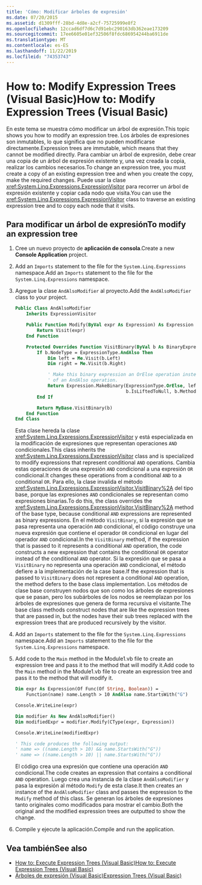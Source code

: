 ```yaml
---
title: 'Cómo: Modificar árboles de expresión'
ms.date: 07/20/2015
ms.assetid: d1309fff-28bd-4d8e-a2cf-75725999e8f2
ms.openlocfilehash: 12ccad6df7d6c7d91ebc290163db362eae173209
ms.sourcegitcommit: 17ee6605e01ef32506f8fdc686954244ba6911de
ms.translationtype: MT
ms.contentlocale: es-ES
ms.lasthandoff: 11/22/2019
ms.locfileid: "74353743"
---
```

# <a name="how-to-modify-expression-trees-visual-basic"></a><span data-ttu-id="2a10d-102">How to: Modify Expression Trees (Visual Basic)</span><span class="sxs-lookup"><span data-stu-id="2a10d-102">How to: Modify Expression Trees (Visual Basic)</span></span>

<span data-ttu-id="2a10d-103">En este tema se muestra cómo modificar un árbol de expresión.</span><span class="sxs-lookup"><span data-stu-id="2a10d-103">This topic shows you how to modify an expression tree.</span></span> <span data-ttu-id="2a10d-104">Los árboles de expresiones son inmutables, lo que significa que no pueden modificarse directamente.</span><span class="sxs-lookup"><span data-stu-id="2a10d-104">Expression trees are immutable, which means that they cannot be modified directly.</span></span> <span data-ttu-id="2a10d-105">Para cambiar un árbol de expresión, debe crear una copia de un árbol de expresión existente y, una vez creada la copia, realizar los cambios necesarios.</span><span class="sxs-lookup"><span data-stu-id="2a10d-105">To change an expression tree, you must create a copy of an existing expression tree and when you create the copy, make the required changes.</span></span> <span data-ttu-id="2a10d-106">Puede usar la clase <xref:System.Linq.Expressions.ExpressionVisitor> para recorrer un árbol de expresión existente y copiar cada nodo que visita.</span><span class="sxs-lookup"><span data-stu-id="2a10d-106">You can use the <xref:System.Linq.Expressions.ExpressionVisitor> class to traverse an existing expression tree and to copy each node that it visits.</span></span>

## <a name="to-modify-an-expression-tree"></a><span data-ttu-id="2a10d-107">Para modificar un árbol de expresión</span><span class="sxs-lookup"><span data-stu-id="2a10d-107">To modify an expression tree</span></span>

1. <span data-ttu-id="2a10d-108">Cree un nuevo proyecto de **aplicación de consola**.</span><span class="sxs-lookup"><span data-stu-id="2a10d-108">Create a new **Console Application** project.</span></span>

2. <span data-ttu-id="2a10d-109">Add an `Imports` statement to the file for the `System.Linq.Expressions` namespace.</span><span class="sxs-lookup"><span data-stu-id="2a10d-109">Add an `Imports` statement to the file for the `System.Linq.Expressions` namespace.</span></span>

3. <span data-ttu-id="2a10d-110">Agregue la clase `AndAlsoModifier` al proyecto.</span><span class="sxs-lookup"><span data-stu-id="2a10d-110">Add the `AndAlsoModifier` class to your project.</span></span>

    ```vb
    Public Class AndAlsoModifier
        Inherits ExpressionVisitor

        Public Function Modify(ByVal expr As Expression) As Expression
            Return Visit(expr)
        End Function

        Protected Overrides Function VisitBinary(ByVal b As BinaryExpression) As Expression
            If b.NodeType = ExpressionType.AndAlso Then
                Dim left = Me.Visit(b.Left)
                Dim right = Me.Visit(b.Right)

                ' Make this binary expression an OrElse operation instead
                ' of an AndAlso operation.
                Return Expression.MakeBinary(ExpressionType.OrElse, left, right, _
                                             b.IsLiftedToNull, b.Method)
            End If

            Return MyBase.VisitBinary(b)
        End Function
    End Class
    ```

    <span data-ttu-id="2a10d-111">Esta clase hereda la clase <xref:System.Linq.Expressions.ExpressionVisitor> y está especializada en la modificación de expresiones que representan operaciones `AND` condicionales.</span><span class="sxs-lookup"><span data-stu-id="2a10d-111">This class inherits the <xref:System.Linq.Expressions.ExpressionVisitor> class and is specialized to modify expressions that represent conditional `AND` operations.</span></span> <span data-ttu-id="2a10d-112">Cambia estas operaciones de una expresión `AND` condicional a una expresión `OR` condicional.</span><span class="sxs-lookup"><span data-stu-id="2a10d-112">It changes these operations from a conditional `AND` to a conditional `OR`.</span></span> <span data-ttu-id="2a10d-113">Para ello, la clase invalida el método <xref:System.Linq.Expressions.ExpressionVisitor.VisitBinary%2A> del tipo base, porque las expresiones `AND` condicionales se representan como expresiones binarias.</span><span class="sxs-lookup"><span data-stu-id="2a10d-113">To do this, the class overrides the <xref:System.Linq.Expressions.ExpressionVisitor.VisitBinary%2A> method of the base type, because conditional `AND` expressions are represented as binary expressions.</span></span> <span data-ttu-id="2a10d-114">En el método `VisitBinary`, si la expresión que se pasa representa una operación `AND` condicional, el código construye una nueva expresión que contiene el operador `OR` condicional en lugar del operador `AND` condicional.</span><span class="sxs-lookup"><span data-stu-id="2a10d-114">In the `VisitBinary` method, if the expression that is passed to it represents a conditional `AND` operation, the code constructs a new expression that contains the conditional `OR` operator instead of the conditional `AND` operator.</span></span> <span data-ttu-id="2a10d-115">Si la expresión que se pasa a `VisitBinary` no representa una operación `AND` condicional, el método defiere a la implementación de la case base.</span><span class="sxs-lookup"><span data-stu-id="2a10d-115">If the expression that is passed to `VisitBinary` does not represent a conditional `AND` operation, the method defers to the base class implementation.</span></span> <span data-ttu-id="2a10d-116">Los métodos de clase base construyen nodos que son como los árboles de expresiones que se pasan, pero los subárboles de los nodos se reemplazan por los árboles de expresiones que genera de forma recursiva el visitante.</span><span class="sxs-lookup"><span data-stu-id="2a10d-116">The base class methods construct nodes that are like the expression trees that are passed in, but the nodes have their sub trees replaced with the expression trees that are produced recursively by the visitor.</span></span>

4. <span data-ttu-id="2a10d-117">Add an `Imports` statement to the file for the `System.Linq.Expressions` namespace.</span><span class="sxs-lookup"><span data-stu-id="2a10d-117">Add an `Imports` statement to the file for the `System.Linq.Expressions` namespace.</span></span>

5. <span data-ttu-id="2a10d-118">Add code to the `Main` method in the Module1.vb file to create an expression tree and pass it to the method that will modify it.</span><span class="sxs-lookup"><span data-stu-id="2a10d-118">Add code to the `Main` method in the Module1.vb file to create an expression tree and pass it to the method that will modify it.</span></span>

    ```vb
    Dim expr As Expression(Of Func(Of String, Boolean)) = _
        Function(name) name.Length > 10 AndAlso name.StartsWith("G")

    Console.WriteLine(expr)

    Dim modifier As New AndAlsoModifier()
    Dim modifiedExpr = modifier.Modify(CType(expr, Expression))

    Console.WriteLine(modifiedExpr)

    ' This code produces the following output:
    ' name => ((name.Length > 10) && name.StartsWith("G"))
    ' name => ((name.Length > 10) || name.StartsWith("G"))
    ```

    <span data-ttu-id="2a10d-119">El código crea una expresión que contiene una operación `AND` condicional.</span><span class="sxs-lookup"><span data-stu-id="2a10d-119">The code creates an expression that contains a conditional `AND` operation.</span></span> <span data-ttu-id="2a10d-120">Luego crea una instancia de la clase `AndAlsoModifier` y pasa la expresión al método `Modify` de esta clase.</span><span class="sxs-lookup"><span data-stu-id="2a10d-120">It then creates an instance of the `AndAlsoModifier` class and passes the expression to the `Modify` method of this class.</span></span> <span data-ttu-id="2a10d-121">Se generan los árboles de expresiones tanto originales como modificados para mostrar el cambio.</span><span class="sxs-lookup"><span data-stu-id="2a10d-121">Both the original and the modified expression trees are outputted to show the change.</span></span>

6. <span data-ttu-id="2a10d-122">Compile y ejecute la aplicación.</span><span class="sxs-lookup"><span data-stu-id="2a10d-122">Compile and run the application.</span></span>

## <a name="see-also"></a><span data-ttu-id="2a10d-123">Vea también</span><span class="sxs-lookup"><span data-stu-id="2a10d-123">See also</span></span>

- [<span data-ttu-id="2a10d-124">How to: Execute Expression Trees (Visual Basic)</span><span class="sxs-lookup"><span data-stu-id="2a10d-124">How to: Execute Expression Trees (Visual Basic)</span></span>](../../../../visual-basic/programming-guide/concepts/expression-trees/how-to-execute-expression-trees.md)
- [<span data-ttu-id="2a10d-125">Árboles de expresión (Visual Basic)</span><span class="sxs-lookup"><span data-stu-id="2a10d-125">Expression Trees (Visual Basic)</span></span>](../../../../visual-basic/programming-guide/concepts/expression-trees/index.md)
